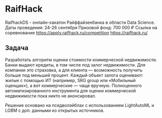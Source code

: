 # RaifHack
RaifhackDS - онлайн-хакатон Райффайзенбанка в области Data Science. Даты проведения: 24-26 сентября Призовой фонд: 700 000 ₽ Ссылка на соревнование
https://apply.raifhack.ru/competition
https://raifhack.ru/
## Задача
Разработать алгоритм оценки стоимости коммерческой недвижимости. Банки выдают кредиты, в том числе под залог недвижимости. Для компании это страховка, а для клиента — возможность получить больше под меньший процент. Каждый объект залога оценивают: жилые с помощью ИТ (например, SRG group или «Мобильный оценщик»), а вот коммерческие — чаще вручную. Полноценного автоматизированного инструмента для оценки коммерческой недвижимости пока никто не анонсировал.

Решение основано на пседволэйблах с использованием LightAutoML и LGBM с доп. данными из открытых источников. 
